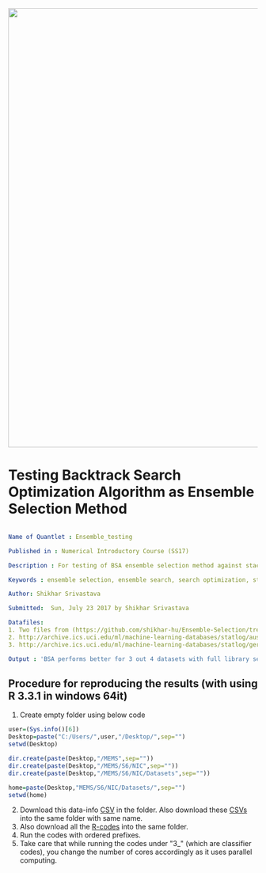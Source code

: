 
<img src="https://github.com/QuantLet/Styleguide-and-FAQ/blob/master/pictures/banner.png" width="888">

# Testing Backtrack Search Optimization Algorithm as Ensemble Selection Method

```yaml

Name of Quantlet : Ensemble_testing

Published in : Numerical Introductory Course (SS17)

Description : For testing of BSA ensemble selection method against stacking and individual classifiers.

Keywords : ensemble selection, ensemble search, search optimization, stacked generalization, stacking, random forest

Author: Shikhar Srivastava

Submitted:  Sun, July 23 2017 by Shikhar Srivastava

Datafiles: 
1. Two files from (https://github.com/shikhar-hu/Ensemble-Selection/tree/master/Datasets)
2. http://archive.ics.uci.edu/ml/machine-learning-databases/statlog/australian/australian.dat
3. http://archive.ics.uci.edu/ml/machine-learning-databases/statlog/german/german.data-numeric

Output : 'BSA performs better for 3 out 4 datasets with full library search. No improvement with pruned library.'

```

## Procedure for reproducing the results (with using R 3.3.1 in windows 64it)
1. Create empty folder using below code
```r
user=(Sys.info()[6])
Desktop=paste("C:/Users/",user,"/Desktop/",sep="")
setwd(Desktop)

dir.create(paste(Desktop,"/MEMS",sep=""))
dir.create(paste(Desktop,"/MEMS/S6/NIC",sep=""))
dir.create(paste(Desktop,"/MEMS/S6/NIC/Datasets",sep=""))

home=paste(Desktop,"MEMS/S6/NIC/Datasets/",sep="")
setwd(home)
```
2. Download this data-info [CSV](https://github.com/shikhar-hu/Ensemble-Selection/blob/master/Enemble_test_codes/data_specs.csv) in the folder. Also download these [CSVs](https://github.com/shikhar-hu/Ensemble-Selection/tree/master/Datasets) into the same folder with same name.
3. Also download all the [R-codes](https://github.com/shikhar-hu/Ensemble-Selection/tree/master/Enemble_test_codes) into the same folder. 
4. Run the codes with ordered prefixes.
5. Take care that while running the codes under "3_" (which are classifier codes), you change the number of cores accordingly as it uses parallel computing.

